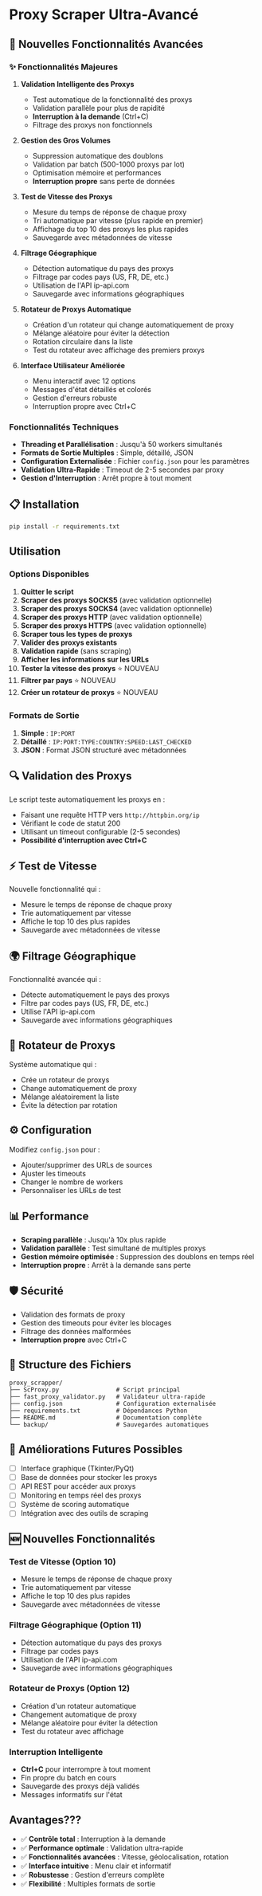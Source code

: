 # Proxy Scraper Ultra-Avancé

## 🚀 Nouvelles Fonctionnalités Avancées

### ✨ Fonctionnalités Majeures

1. **Validation Intelligente des Proxys**
   - Test automatique de la fonctionnalité des proxys
   - Validation parallèle pour plus de rapidité
   - **Interruption à la demande** (Ctrl+C)
   - Filtrage des proxys non fonctionnels

2. **Gestion des Gros Volumes**
   - Suppression automatique des doublons
   - Validation par batch (500-1000 proxys par lot)
   - Optimisation mémoire et performances
   - **Interruption propre** sans perte de données

3. **Test de Vitesse des Proxys**
   - Mesure du temps de réponse de chaque proxy
   - Tri automatique par vitesse (plus rapide en premier)
   - Affichage du top 10 des proxys les plus rapides
   - Sauvegarde avec métadonnées de vitesse

4. **Filtrage Géographique**
   - Détection automatique du pays des proxys
   - Filtrage par codes pays (US, FR, DE, etc.)
   - Utilisation de l'API ip-api.com
   - Sauvegarde avec informations géographiques

5. **Rotateur de Proxys Automatique**
   - Création d'un rotateur qui change automatiquement de proxy
   - Mélange aléatoire pour éviter la détection
   - Rotation circulaire dans la liste
   - Test du rotateur avec affichage des premiers proxys

6. **Interface Utilisateur Améliorée**
   - Menu interactif avec 12 options
   - Messages d'état détaillés et colorés
   - Gestion d'erreurs robuste
   - Interruption propre avec Ctrl+C

###  Fonctionnalités Techniques

- **Threading et Parallélisation** : Jusqu'à 50 workers simultanés
- **Formats de Sortie Multiples** : Simple, détaillé, JSON
- **Configuration Externalisée** : Fichier `config.json` pour les paramètres
- **Validation Ultra-Rapide** : Timeout de 2-5 secondes par proxy
- **Gestion d'Interruption** : Arrêt propre à tout moment

## 📋 Installation

```bash
pip install -r requirements.txt
```

##  Utilisation

### Options Disponibles

1. **Quitter le script**
2. **Scraper des proxys SOCKS5** (avec validation optionnelle)
3. **Scraper des proxys SOCKS4** (avec validation optionnelle)
4. **Scraper des proxys HTTP** (avec validation optionnelle)
5. **Scraper des proxys HTTPS** (avec validation optionnelle)
6. **Scraper tous les types de proxys**
7. **Valider des proxys existants**
8. **Validation rapide** (sans scraping)
9. **Afficher les informations sur les URLs**
10. **Tester la vitesse des proxys** ⭐ NOUVEAU
11. **Filtrer par pays** ⭐ NOUVEAU
12. **Créer un rotateur de proxys** ⭐ NOUVEAU

### Formats de Sortie

1. **Simple** : `IP:PORT`
2. **Détaillé** : `IP:PORT:TYPE:COUNTRY:SPEED:LAST_CHECKED`
3. **JSON** : Format JSON structuré avec métadonnées

## 🔍 Validation des Proxys

Le script teste automatiquement les proxys en :
- Faisant une requête HTTP vers `http://httpbin.org/ip`
- Vérifiant le code de statut 200
- Utilisant un timeout configurable (2-5 secondes)
- **Possibilité d'interruption avec Ctrl+C**

## ⚡ Test de Vitesse

Nouvelle fonctionnalité qui :
- Mesure le temps de réponse de chaque proxy
- Trie automatiquement par vitesse
- Affiche le top 10 des plus rapides
- Sauvegarde avec métadonnées de vitesse

## 🌍 Filtrage Géographique

Fonctionnalité avancée qui :
- Détecte automatiquement le pays des proxys
- Filtre par codes pays (US, FR, DE, etc.)
- Utilise l'API ip-api.com
- Sauvegarde avec informations géographiques

## 🔄 Rotateur de Proxys

Système automatique qui :
- Crée un rotateur de proxys
- Change automatiquement de proxy
- Mélange aléatoirement la liste
- Évite la détection par rotation

## ⚙️ Configuration

Modifiez `config.json` pour :
- Ajouter/supprimer des URLs de sources
- Ajuster les timeouts
- Changer le nombre de workers
- Personnaliser les URLs de test

## 📊 Performance

- **Scraping parallèle** : Jusqu'à 10x plus rapide
- **Validation parallèle** : Test simultané de multiples proxys
- **Gestion mémoire optimisée** : Suppression des doublons en temps réel
- **Interruption propre** : Arrêt à la demande sans perte

## 🛡️ Sécurité

- Validation des formats de proxy
- Gestion des timeouts pour éviter les blocages
- Filtrage des données malformées
- **Interruption propre** avec Ctrl+C

## 📁 Structure des Fichiers

```
proxy_scrapper/
├── ScProxy.py                # Script principal
├── fast_proxy_validator.py   # Validateur ultra-rapide
├── config.json               # Configuration externalisée
├── requirements.txt          # Dépendances Python
├── README.md                 # Documentation complète
└── backup/                   # Sauvegardes automatiques
```


## 🔄 Améliorations Futures Possibles

- [ ] Interface graphique (Tkinter/PyQt)
- [ ] Base de données pour stocker les proxys
- [ ] API REST pour accéder aux proxys
- [ ] Monitoring en temps réel des proxys
- [ ] Système de scoring automatique
- [ ] Intégration avec des outils de scraping

## 🆕 Nouvelles Fonctionnalités

### Test de Vitesse (Option 10)
- Mesure le temps de réponse de chaque proxy
- Trie automatiquement par vitesse
- Affiche le top 10 des plus rapides
- Sauvegarde avec métadonnées de vitesse

### Filtrage Géographique (Option 11)
- Détection automatique du pays des proxys
- Filtrage par codes pays
- Utilisation de l'API ip-api.com
- Sauvegarde avec informations géographiques

### Rotateur de Proxys (Option 12)
- Création d'un rotateur automatique
- Changement automatique de proxy
- Mélange aléatoire pour éviter la détection
- Test du rotateur avec affichage

### Interruption Intelligente
- **Ctrl+C** pour interrompre à tout moment
- Fin propre du batch en cours
- Sauvegarde des proxys déjà validés
- Messages informatifs sur l'état

## Avantages???

- ✅ **Contrôle total** : Interruption à la demande
- ✅ **Performance optimale** : Validation ultra-rapide
- ✅ **Fonctionnalités avancées** : Vitesse, géolocalisation, rotation
- ✅ **Interface intuitive** : Menu clair et informatif
- ✅ **Robustesse** : Gestion d'erreurs complète
- ✅ **Flexibilité** : Multiples formats de sortie 